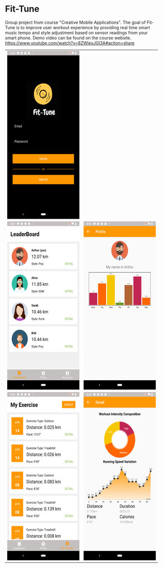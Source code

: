 # Fit-Tune 

Group project from course "Creative Mobile Applications". The goal of Fit-Tune is to improve user workout experience by providing real time smart music tempo and style adjustment based on sensor readings from your smart phone. Demo video can be found on the course website.
https://www.youtube.com/watch?v=8ZWIexJGI3A#action=share

<table>
 <tr>
   <td><img src="imgs/UserAuth/Login.png" width=270 height=555></td>
 </tr>
 <tr>
   <td><img src="imgs/LeaderBoard/LeaderBoard.png" width=270 height=555></td>
   <td><img src="imgs/LeaderBoard/Detail.png" width=270 height=555></td>
 </tr>
 <tr>
   <td><img src="imgs/MyExercise/Exercises.png" width=270 height=555></td>
   <td><img src="imgs/MyExercise/Detail.png" width=270 height=555></td>
 </tr>
</table>

